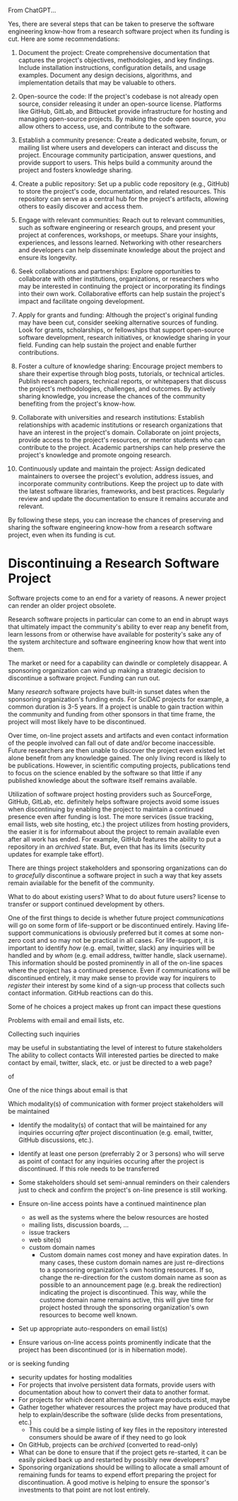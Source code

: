 From ChatGPT...

Yes, there are several steps that can be taken to preserve the software engineering know-how from a research software project when its funding is cut. Here are some recommendations:

1. Document the project: Create comprehensive documentation that captures the project's objectives, methodologies, and key findings. Include installation instructions, configuration details, and usage examples. Document any design decisions, algorithms, and implementation details that may be valuable to others.

2. Open-source the code: If the project's codebase is not already open source, consider releasing it under an open-source license. Platforms like GitHub, GitLab, and Bitbucket provide infrastructure for hosting and managing open-source projects. By making the code open source, you allow others to access, use, and contribute to the software.

3. Establish a community presence: Create a dedicated website, forum, or mailing list where users and developers can interact and discuss the project. Encourage community participation, answer questions, and provide support to users. This helps build a community around the project and fosters knowledge sharing.

4. Create a public repository: Set up a public code repository (e.g., GitHub) to store the project's code, documentation, and related resources. This repository can serve as a central hub for the project's artifacts, allowing others to easily discover and access them.

5. Engage with relevant communities: Reach out to relevant communities, such as software engineering or research groups, and present your project at conferences, workshops, or meetups. Share your insights, experiences, and lessons learned. Networking with other researchers and developers can help disseminate knowledge about the project and ensure its longevity.

6. Seek collaborations and partnerships: Explore opportunities to collaborate with other institutions, organizations, or researchers who may be interested in continuing the project or incorporating its findings into their own work. Collaborative efforts can help sustain the project's impact and facilitate ongoing development.

7. Apply for grants and funding: Although the project's original funding may have been cut, consider seeking alternative sources of funding. Look for grants, scholarships, or fellowships that support open-source software development, research initiatives, or knowledge sharing in your field. Funding can help sustain the project and enable further contributions.

8. Foster a culture of knowledge sharing: Encourage project members to share their expertise through blog posts, tutorials, or technical articles. Publish research papers, technical reports, or whitepapers that discuss the project's methodologies, challenges, and outcomes. By actively sharing knowledge, you increase the chances of the community benefiting from the project's know-how.

9. Collaborate with universities and research institutions: Establish relationships with academic institutions or research organizations that have an interest in the project's domain. Collaborate on joint projects, provide access to the project's resources, or mentor students who can contribute to the project. Academic partnerships can help preserve the project's knowledge and promote ongoing research.

10. Continuously update and maintain the project: Assign dedicated maintainers to oversee the project's evolution, address issues, and incorporate community contributions. Keep the project up to date with the latest software libraries, frameworks, and best practices. Regularly review and update the documentation to ensure it remains accurate and relevant.

By following these steps, you can increase the chances of preserving and sharing the software engineering know-how from a research software project, even when its funding is cut.

# Discontinuing a Research Software Project

Software projects come to an end for a variety of reasons.
A newer project can render an older project obsolete.

Research software projects in particular can come to an end in abrupt ways that ultimately impact the community's ability to ever reap any benefit from, learn lessons from or otherwise have available for posterity's sake any of the system architecture and software engineering know how that went into them.

The market or need for a capability can dwindle or completely disappear.
A sponsoring organization can wind up making a strategic decision to discontinue a software project.
Funding can run out.

Many *research* software projects have built-in sunset dates when the sponsoring
organization's funding ends. For SciDAC projects for example, a common
duration is 3-5 years. If a project is unable to gain traction within the
community and funding from other sponsors in that time frame, the project will most
likely have to be discontinued.

Over time, on-line project assets and artifacts and even contact information of
the people involved can fall out of date and/or become inaccessible. Future
researchers are then unable to discover the project even existed let alone benefit
from any knowledge gained. The only living record is likely to be publications.
However, in scientific computing projects, publications tend to focus
on the science enabled by the software so that little if any published knowledge
about the software itself remains available.

Utilization of software project hosting providers such as SourceForge, GitHub, GitLab,
etc.  definitely helps software projects avoid some issues when discontinuing by enabling
the project to maintain a continued presence even after funding is lost. The more
services (issue tracking, email lists, web site hosting, etc.) the project utilizes
from hosting providers, the easier it is for informabout about the project to remain
available even after all work has ended.
For example, GitHub features the ability to put a repository in an *archived* state.
But, even that has its limits (security updates for example take effort).

There are things project stakeholders and sponsoring organizations can do to *gracefully* 
discontinue a software project in such a way that key assets remain aviailable for
the benefit of the community.

What to do about existing users? What to do about future users?
license to transfer or support continued development by others.

One of the first things to decide is whether future project *communications* will go on
some form of life-support or be discontinued entirely. Having life-support communications
is obviously preferred but it comes at some non-zero cost and so may not be practical in
all cases. For life-support, it is important to identify *how* (e.g. email, twitter, slack)
any inquiries will be handled and by *whom* (e.g. email address, twitter handle, slack
username). This information should be posted prominently in all of the on-line spaces where
the project has a continued presence. Even if communications will be discontinued entirely,
it may make sense to provide way for inquirers to *register* their interest by some kind of
a sign-up process that collects such contact information.
GitHub reactions can do this.


Some of he choices a project makes up front can impact these questions

Problems with email and email lists, etc.

Collecting such inquiries

 may be useful in substantiating the level of interest to future
stakeholders
The ability to collect contacts
Will interested parties be directed to make contact by email, twitter, slack, etc. or just
be directed to a web page?

of

 One of the nice things about email
is that

Which modality(s) of communication with former project stakeholders will
be maintained 

* Identify the modality(s) of contact that will be maintained for any inquiries
  occurring *after* project discontinuation (e.g. email, twitter, GitHub discussions, etc.).

* Identify at least one person (preferrably 2 or 3 persons) who will serve as point
  of contact for any inquiries occuring after the project is discontinued. If this
  role needs to be transferred

* Some stakeholders should set semi-annual reminders on their calenders just to
  check and confirm the project's on-line presence is still working.
* Ensure on-line access points have a continued maintinence plan
  * as well as the systems where the below resources are hosted
  * mailing lists, discussion boards, ...
  * issue trackers
  * web site(s)
  * custom domain names
    * Custom domain names cost money and have expiration dates. In many cases, these
      custom domain names are just re-directions to a sponsoring organization's 
      own hosting resources. If so, change the re-direction for the custom domain name
      as soon as possible to an announcement page (e.g. break the redirection) indicating
      the project is discontinued. This way, while the custome domain name remains active,
      this will give time for project hosted through the sponsoring organization's own
      resources to become well known.
* Set up appropriate auto-responders on email list(s)
* Ensure various on-line access points prominently indicate that the project
  has been discontinued (or is in hibernation mode).

or is seeking funding


* security updates for hosting modalities
* For projects that involve persistent data formats, provide users with documentation
  about how to convert their data to another format.
* For projects for which decent alternative software products exist, maybe 
* Gather together whatever resources the project may have produced that help to
  explain/describe the software (slide decks from presentations, etc.)
  * This could be a simple listing of key files in the repository interested
    consumers should be aware of if they need to go look
* On GitHub, projects can be *archived* (converted to read-only)
* What can be done to ensure that if the project gets re-started, it can be easily
  picked back up and restarted by possibly new developers?
* Sponsoring organizations should be willing to allocate a small amount of remaining
  funds for teams to expend effort preparing the project for discontinuation. A good
  motive is helping to ensure the sponsor's investments to that point are not lost
  entirely.
